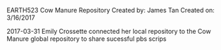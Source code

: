 EARTH523 Cow Manure Repository
Created by: James Tan
Created on: 3/16/2017

2017-03-31
Emily Crossette connected her local repository to the Cow Manure global repository to share sucessful pbs scrips
